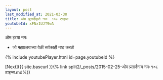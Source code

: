 ```yaml
---
layout: post
last_modified_at: 2021-03-30
title: ओम युगादीकृते नमः  १०८ टाइम्स
youtubeId: xFNx1UJT9wA
---
```

 
 
 ओम हरया नमः  
 
 -  जो महाप्रलयाच्या वेळी सर्वकाही नष्ट करतो 
 
  
 
  
 
 
 
 
 
 


{% include youtubePlayer.html id=page.youtubeId %}
 
[Next]({{ site.baseurl }}{% link  split2/_posts/2015-02-25-ओम प्रतार्दनाय नमः १०८ टाइम्स.md%})
 
